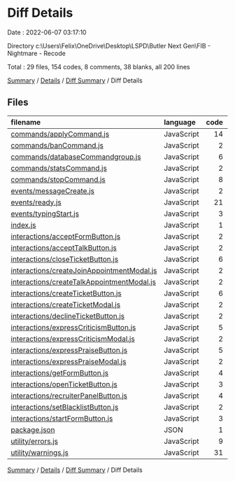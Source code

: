 # Diff Details

Date : 2022-06-07 03:17:10

Directory c:\\Users\\Felix\\OneDrive\\Desktop\\LSPD\\Butler Next Gen\\FIB - Nightmare - Recode

Total : 29 files,  154 codes, 8 comments, 38 blanks, all 200 lines

[Summary](results.md) / [Details](details.md) / [Diff Summary](diff.md) / Diff Details

## Files
| filename | language | code | comment | blank | total |
| :--- | :--- | ---: | ---: | ---: | ---: |
| [commands/applyCommand.js](/commands/applyCommand.js) | JavaScript | 14 | 0 | 3 | 17 |
| [commands/banCommand.js](/commands/banCommand.js) | JavaScript | 2 | 0 | 1 | 3 |
| [commands/databaseCommandgroup.js](/commands/databaseCommandgroup.js) | JavaScript | 6 | 0 | 2 | 8 |
| [commands/statsCommand.js](/commands/statsCommand.js) | JavaScript | 2 | 0 | 1 | 3 |
| [commands/stopCommand.js](/commands/stopCommand.js) | JavaScript | 8 | 0 | 2 | 10 |
| [events/messageCreate.js](/events/messageCreate.js) | JavaScript | 2 | 0 | 1 | 3 |
| [events/ready.js](/events/ready.js) | JavaScript | 21 | 0 | 1 | 22 |
| [events/typingStart.js](/events/typingStart.js) | JavaScript | 3 | 0 | 1 | 4 |
| [index.js](/index.js) | JavaScript | 1 | 0 | 0 | 1 |
| [interactions/acceptFormButton.js](/interactions/acceptFormButton.js) | JavaScript | 2 | 0 | 1 | 3 |
| [interactions/acceptTalkButton.js](/interactions/acceptTalkButton.js) | JavaScript | 2 | 0 | 1 | 3 |
| [interactions/closeTicketButton.js](/interactions/closeTicketButton.js) | JavaScript | 6 | 0 | 2 | 8 |
| [interactions/createJoinAppointmentModal.js](/interactions/createJoinAppointmentModal.js) | JavaScript | 2 | 0 | 1 | 3 |
| [interactions/createTalkAppointmentModal.js](/interactions/createTalkAppointmentModal.js) | JavaScript | 2 | 0 | 1 | 3 |
| [interactions/createTicketButton.js](/interactions/createTicketButton.js) | JavaScript | 6 | 0 | 1 | 7 |
| [interactions/createTicketModal.js](/interactions/createTicketModal.js) | JavaScript | 2 | 0 | 1 | 3 |
| [interactions/declineTicketButton.js](/interactions/declineTicketButton.js) | JavaScript | 2 | 0 | 1 | 3 |
| [interactions/expressCriticismButton.js](/interactions/expressCriticismButton.js) | JavaScript | 5 | 0 | 1 | 6 |
| [interactions/expressCriticismModal.js](/interactions/expressCriticismModal.js) | JavaScript | 2 | 0 | 1 | 3 |
| [interactions/expressPraiseButton.js](/interactions/expressPraiseButton.js) | JavaScript | 5 | 0 | 1 | 6 |
| [interactions/expressPraiseModal.js](/interactions/expressPraiseModal.js) | JavaScript | 2 | 0 | 1 | 3 |
| [interactions/getFormButton.js](/interactions/getFormButton.js) | JavaScript | 4 | 0 | 1 | 5 |
| [interactions/openTicketButton.js](/interactions/openTicketButton.js) | JavaScript | 3 | 0 | 1 | 4 |
| [interactions/recruiterPanelButton.js](/interactions/recruiterPanelButton.js) | JavaScript | 4 | 0 | 1 | 5 |
| [interactions/setBlacklistButton.js](/interactions/setBlacklistButton.js) | JavaScript | 2 | 0 | 1 | 3 |
| [interactions/startFormButton.js](/interactions/startFormButton.js) | JavaScript | 3 | 0 | 1 | 4 |
| [package.json](/package.json) | JSON | 1 | 0 | 0 | 1 |
| [utility/errors.js](/utility/errors.js) | JavaScript | 9 | 1 | 2 | 12 |
| [utility/warnings.js](/utility/warnings.js) | JavaScript | 31 | 7 | 6 | 44 |

[Summary](results.md) / [Details](details.md) / [Diff Summary](diff.md) / Diff Details